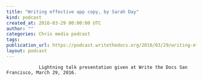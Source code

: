 ```yaml
---
title: "Writing effective app copy, by Sarah Day"
kind: podcast
created_at: 2016-03-29 00:00:00 UTC
author: ""
categories: Chris media podcast
tags: 
publication_url: https://podcast.writethedocs.org/2016/03/29/writing-effective-app-copy/
layout: podcast
---
```


                Lightning talk presentation given at Write the Docs San Francisco, March 29, 2016.
            